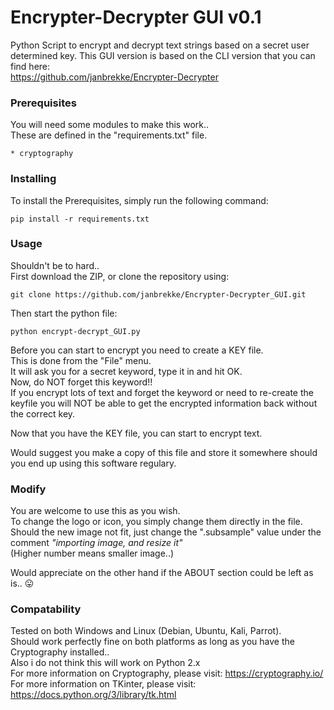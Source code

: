 # Encrypter-Decrypter GUI v0.1
Python Script to encrypt and decrypt text strings based on a secret user determined key.
This GUI version is based on the CLI version that you can find here:\
https://github.com/janbrekke/Encrypter-Decrypter


### Prerequisites

You will need some modules to make this work..\
These are defined in the "requirements.txt" file.

```
* cryptography
```
### Installing

To install the Prerequisites, simply run the following command:

```
pip install -r requirements.txt
```
### Usage
Shouldn't be to hard..  
First download the ZIP, or clone the repository using:

```
git clone https://github.com/janbrekke/Encrypter-Decrypter_GUI.git
```
Then start the python file:

```
python encrypt-decrypt_GUI.py
```
Before you can start to encrypt you need to create a KEY file.\
This is done from the "File" menu.\
It will ask you for a secret keyword, type it in and hit OK.\
Now, do NOT forget this keyword!!\
If you encrypt lots of text and forget the keyword or need to re-create the keyfile you will NOT be able to get the encrypted information back without the correct key.

Now that you have the KEY file, you can start to encrypt text.

Would suggest you make a copy of this file and store it somewhere should you end up using this software regulary.

### Modify
You are welcome to use this as you wish.\
To change the logo or icon, you simply change them directly in the file.\
Should the new image not fit, just change the ".subsample" value under the comment _"importing image, and resize it"_ \
(Higher number means smaller image..)

Would appreciate on the other hand if the ABOUT section could be left as is.. :stuck_out_tongue:


###  Compatability
Tested on both Windows and Linux (Debian, Ubuntu, Kali, Parrot).\
Should work perfectly fine on both platforms as long as you have the Cryptography installed..\
Also i do not think this will work on Python 2.x\
For more information on Cryptography, please visit: https://cryptography.io/  
For more information on TKinter, please visit: https://docs.python.org/3/library/tk.html